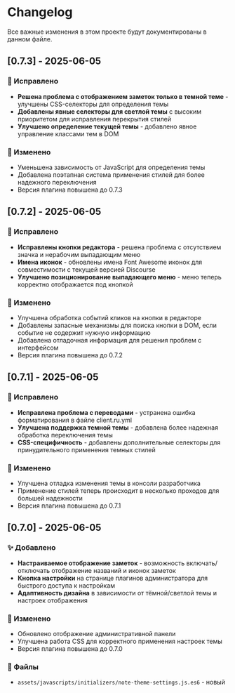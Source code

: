 # Changelog

Все важные изменения в этом проекте будут документированы в данном файле.

## [0.7.3] - 2025-06-05

### 🐛 Исправлено

- **Решена проблема с отображением заметок только в темной теме** - улучшены CSS-селекторы для определения темы
- **Добавлены явные селекторы для светлой темы** с высоким приоритетом для исправления перекрытия стилей
- **Улучшено определение текущей темы** - добавлено явное управление классами тем в DOM

### 🔧 Изменено

- Уменьшена зависимость от JavaScript для определения темы
- Добавлена поэтапная система применения стилей для более надежного переключения
- Версия плагина повышена до 0.7.3

## [0.7.2] - 2025-06-05

### 🐛 Исправлено

- **Исправлены кнопки редактора** - решена проблема с отсутствием значка и нерабочим выпадающим меню
- **Имена иконок** - обновлены имена Font Awesome иконок для совместимости с текущей версией Discourse
- **Улучшено позиционирование выпадающего меню** - меню теперь корректно отображается под кнопкой

### 🔧 Изменено

- Улучшена обработка событий кликов на кнопки в редакторе
- Добавлены запасные механизмы для поиска кнопки в DOM, если событие не содержит нужную информацию
- Добавлена отладочная информация для решения проблем с интерфейсом
- Версия плагина повышена до 0.7.2

## [0.7.1] - 2025-06-05

### 🐛 Исправлено

- **Исправлена проблема с переводами** - устранена ошибка форматирования в файле client.ru.yml
- **Улучшена поддержка темной темы** - добавлена более надежная обработка переключения темы
- **CSS-специфичность** - добавлены дополнительные селекторы для принудительного применения темных стилей

### 🔧 Изменено

- Улучшена отладка изменения темы в консоли разработчика
- Применение стилей теперь происходит в несколько проходов для большей надежности
- Версия плагина повышена до 0.7.1

## [0.7.0] - 2025-06-05

### ✨ Добавлено

- **Настраиваемое отображение заметок** - возможность включать/отключать отображение названий и иконок заметок
- **Кнопка настройки** на странице плагинов администратора для быстрого доступа к настройкам
- **Адаптивность дизайна** в зависимости от тёмной/светлой темы и настроек отображения

### 🔧 Изменено

- Обновлено отображение административной панели 
- Улучшена работа CSS для корректного применения настроек темы
- Версия плагина повышена до 0.7.0

### 📁 Файлы

- `assets/javascripts/initializers/note-theme-settings.js.es6` - новый
